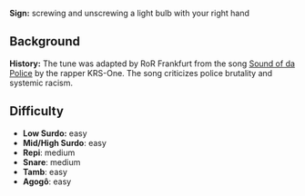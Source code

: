 **Sign:** screwing and unscrewing a light bulb with your right hand

## Background

**History:** The tune was adapted by RoR Frankfurt from the song [Sound of da Police](https://en.wikipedia.org/wiki/Sound_of_da_Police) by the rapper KRS-One. The song criticizes police brutality and systemic racism.

## Difficulty

* **Low Surdo:** easy
* **Mid/High Surdo**: easy
* **Repi**: medium
* **Snare**: medium
* **Tamb**: easy
* **Agogô**: easy
